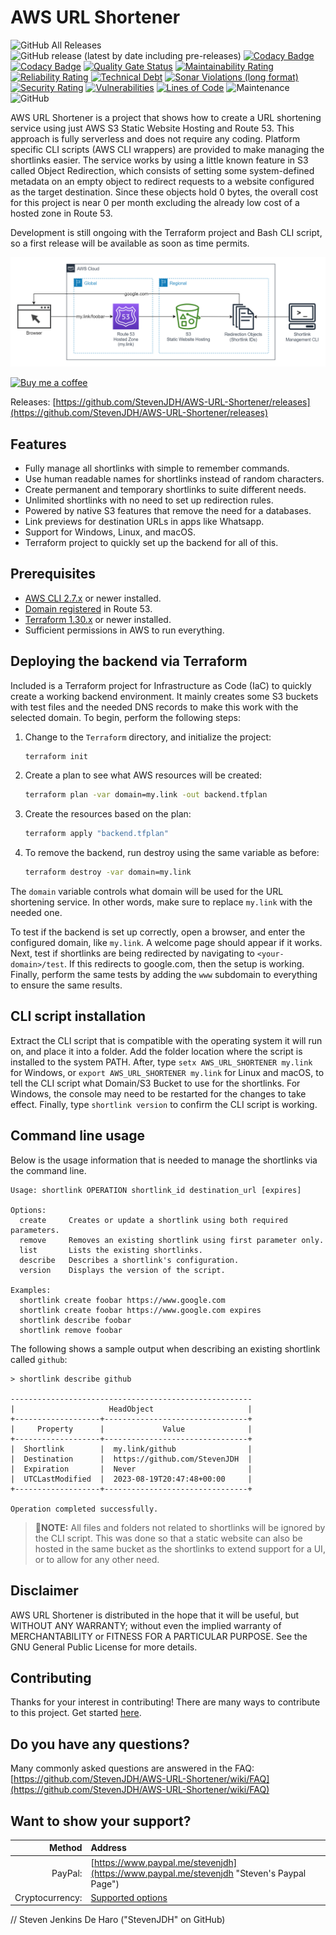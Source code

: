 # AWS URL Shortener

![GitHub All Releases](https://img.shields.io/github/downloads/StevenJDH/AWS-URL-Shortener/total)
![GitHub release (latest by date including pre-releases)](https://img.shields.io/github/v/release/StevenJDH/AWS-URL-Shortener?include_prereleases)
[![Codacy Badge](https://app.codacy.com/project/badge/Grade/f9fddbe49c454a1ab9196b0ef6351aa3)](https://app.codacy.com/gh/StevenJDH/AWS-URL-Shortener/dashboard?utm_source=gh&utm_medium=referral&utm_content=&utm_campaign=Badge_grade)[![Codacy Badge](https://app.codacy.com/project/badge/Grade/f9fddbe49c454a1ab9196b0ef6351aa3)](https://app.codacy.com/gh/StevenJDH/AWS-URL-Shortener/dashboard?utm_source=gh&utm_medium=referral&utm_content=&utm_campaign=Badge_grade)
[![Quality Gate Status](https://sonarcloud.io/api/project_badges/measure?project=StevenJDH_AWS-URL-Shortener&metric=alert_status)](https://sonarcloud.io/summary/new_code?id=StevenJDH_AWS-URL-Shortener)
[![Maintainability Rating](https://sonarcloud.io/api/project_badges/measure?project=StevenJDH_AWS-URL-Shortener&metric=sqale_rating)](https://sonarcloud.io/summary/new_code?id=StevenJDH_AWS-URL-Shortener)
[![Reliability Rating](https://sonarcloud.io/api/project_badges/measure?project=StevenJDH_AWS-URL-Shortener&metric=reliability_rating)](https://sonarcloud.io/summary/new_code?id=StevenJDH_AWS-URL-Shortener)
[![Technical Debt](https://sonarcloud.io/api/project_badges/measure?project=StevenJDH_AWS-URL-Shortener&metric=sqale_index)](https://sonarcloud.io/summary/new_code?id=StevenJDH_AWS-URL-Shortener)
[![Sonar Violations (long format)](https://img.shields.io/sonar/violations/StevenJDH_AWS-URL-Shortener?format=long&server=https%3A%2F%2Fsonarcloud.io)](https://sonarcloud.io/dashboard?id=StevenJDH_AWS-URL-Shortener)
[![Security Rating](https://sonarcloud.io/api/project_badges/measure?project=StevenJDH_AWS-URL-Shortener&metric=security_rating)](https://sonarcloud.io/summary/new_code?id=StevenJDH_AWS-URL-Shortener)
[![Vulnerabilities](https://sonarcloud.io/api/project_badges/measure?project=StevenJDH_AWS-URL-Shortener&metric=vulnerabilities)](https://sonarcloud.io/summary/new_code?id=StevenJDH_AWS-URL-Shortener)
[![Lines of Code](https://sonarcloud.io/api/project_badges/measure?project=StevenJDH_AWS-URL-Shortener&metric=ncloc)](https://sonarcloud.io/summary/new_code?id=StevenJDH_AWS-URL-Shortener)
![Maintenance](https://img.shields.io/maintenance/yes/2023)
![GitHub](https://img.shields.io/github/license/StevenJDH/AWS-URL-Shortener)

AWS URL Shortener is a project that shows how to create a URL shortening service using just AWS S3 Static Website Hosting and Route 53. This approach is fully serverless and does not require any coding. Platform specific CLI scripts (AWS CLI wrappers) are provided to make managing the shortlinks easier. The service works by using a little known feature in S3 called Object Redirection, which consists of setting some system-defined metadata on an empty object to redirect requests to a website configured as the target destination. Since these objects hold 0 bytes, the overall cost for this project is near 0 per month excluding the already low cost of a hosted zone in Route 53.

Development is still ongoing with the Terraform project and Bash CLI script, so a first release will be available as soon as time permits.

![Infra Diagram](infra-diagram.png "Diagram")

[![Buy me a coffee](https://img.shields.io/static/v1?label=Buy%20me%20a&message=coffee&color=important&style=flat&logo=buy-me-a-coffee&logoColor=white)](https://www.buymeacoffee.com/stevenjdh)

Releases: [https://github.com/StevenJDH/AWS-URL-Shortener/releases](https://github.com/StevenJDH/AWS-URL-Shortener/releases)

## Features
* Fully manage all shortlinks with simple to remember commands.
* Use human readable names for shortlinks instead of random characters.
* Create permanent and temporary shortlinks to suite different needs.
* Unlimited shortlinks with no need to set up redirection rules.
* Powered by native S3 features that remove the need for a databases.
* Link previews for destination URLs in apps like Whatsapp.
* Support for Windows, Linux, and macOS.
* Terraform project to quickly set up the backend for all of this.

## Prerequisites
* [AWS CLI 2.7.x](https://aws.amazon.com/cli) or newer installed.
* [Domain registered](https://docs.aws.amazon.com/Route53/latest/DeveloperGuide/domain-register.html) in Route 53.
* [Terraform 1.30.x](https://developer.hashicorp.com/terraform/downloads?product_intent=terraform) or newer installed.
* Sufficient permissions in AWS to run everything.

## Deploying the backend via Terraform
Included is a Terraform project for Infrastructure as Code (IaC) to quickly create a working backend environment. It mainly creates some S3 buckets with test files and the needed DNS records to make this work with the selected domain. To begin, perform the following steps:

1. Change to the `Terraform` directory, and initialize the project:
   
   ```bash
   terraform init
   ```

2. Create a plan to see what AWS resources will be created:

   ```bash
   terraform plan -var domain=my.link -out backend.tfplan
   ```

3. Create the resources based on the plan:

   ```bash
   terraform apply "backend.tfplan"
   ```

4. To remove the backend, run destroy using the same variable as before:

   ```bash
   terraform destroy -var domain=my.link
   ```

The `domain` variable controls what domain will be used for the URL shortening service. In other words, make sure to replace `my.link` with the needed one.

To test if the backend is set up correctly, open a browser, and enter the configured domain, like `my.link`. A welcome page should appear if it works. Next, test if shortlinks are being redirected by navigating to `<your-domain>/test`. If this redirects to google.com, then the setup is working. Finally, perform the same tests by adding the `www` subdomain to everything to ensure the same results.

## CLI script installation
Extract the CLI script that is compatible with the operating system it will run on, and place it into a folder. Add the folder location where the script is installed to the system PATH. After, type `setx AWS_URL_SHORTENER my.link` for Windows, or `export AWS_URL_SHORTENER my.link` for Linux and macOS, to tell the CLI script what Domain/S3 Bucket to use for the shortlinks. For Windows, the console may need to be restarted for the changes to take effect. Finally, type `shortlink version` to confirm the CLI script is working.

## Command line usage
Below is the usage information that is needed to manage the shortlinks via the command line.

    Usage: shortlink OPERATION shortlink_id destination_url [expires]

    Options:
      create     Creates or update a shortlink using both required parameters.
      remove     Removes an existing shortlink using first parameter only.
      list       Lists the existing shortlinks.
      describe   Describes a shortlink's configuration.
      version    Displays the version of the script.
    
    Examples:
      shortlink create foobar https://www.google.com
      shortlink create foobar https://www.google.com expires
      shortlink describe foobar
      shortlink remove foobar

The following shows a sample output when describing an existing shortlink called `github`:

```text
> shortlink describe github

------------------------------------------------------
|                     HeadObject                     |
+-------------------+--------------------------------+
|     Property      |             Value              |
+-------------------+--------------------------------+
|  Shortlink        |  my.link/github                |
|  Destination      |  https://github.com/StevenJDH  |
|  Expiration       |  Never                         |
|  UTCLastModified  |  2023-08-19T20:47:48+00:00     |
+-------------------+--------------------------------+

Operation completed successfully.
```

> 📝**NOTE:** All files and folders not related to shortlinks will be ignored by the CLI script. This was done so that a static website can also be hosted in the same bucket as the shortlinks to extend support for a UI, or to allow for any other need.

## Disclaimer
AWS URL Shortener is distributed in the hope that it will be useful, but WITHOUT ANY WARRANTY; without even the implied warranty of MERCHANTABILITY or FITNESS FOR A PARTICULAR PURPOSE. See the GNU General Public License for more details.

## Contributing
Thanks for your interest in contributing! There are many ways to contribute to this project. Get started [here](https://github.com/StevenJDH/.github/blob/main/docs/CONTRIBUTING.md).

## Do you have any questions?
Many commonly asked questions are answered in the FAQ:
[https://github.com/StevenJDH/AWS-URL-Shortener/wiki/FAQ](https://github.com/StevenJDH/AWS-URL-Shortener/wiki/FAQ)

## Want to show your support?

|Method          | Address                                                                                   |
|---------------:|:------------------------------------------------------------------------------------------|
|PayPal:         | [https://www.paypal.me/stevenjdh](https://www.paypal.me/stevenjdh "Steven's Paypal Page") |
|Cryptocurrency: | [Supported options](https://github.com/StevenJDH/StevenJDH/wiki/Donate-Cryptocurrency)    |


// Steven Jenkins De Haro ("StevenJDH" on GitHub)
